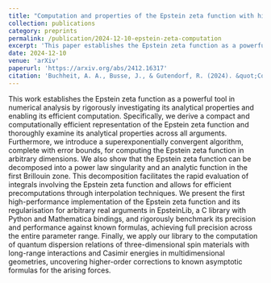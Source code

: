 ```yaml
---
title: "Computation and properties of the Epstein zeta function with high-performance implementation in EpsteinLib"
collection: publications
category: preprints
permalink: /publication/2024-12-10-epstein-zeta-computation
excerpt: 'This paper establishes the Epstein zeta function as a powerful tool in numerical analysis by rigorously investigating its analytical properties and enabling its efficient computation.'
date: 2024-12-10
venue: 'arXiv'
paperurl: 'https://arxiv.org/abs/2412.16317'
citation: 'Buchheit, A. A., Busse, J., & Gutendorf, R. (2024). &quot;Computation and properties of the Epstein zeta function with high-performance implementation in EpsteinLib.&quot; <i>arXiv preprint arXiv:2412.16317</i>.'
---
```

This work establishes the Epstein zeta function as a powerful tool in numerical analysis by rigorously investigating its analytical properties and enabling its efficient computation. Specifically, we derive a compact and computationally efficient representation of the Epstein zeta function and thoroughly examine its analytical properties across all arguments. Furthermore, we introduce a superexponentially convergent algorithm, complete with error bounds, for computing the Epstein zeta function in arbitrary dimensions. We also show that the Epstein zeta function can be decomposed into a power law singularity and an analytic function in the first Brillouin zone. This decomposition facilitates the rapid evaluation of integrals involving the Epstein zeta function and allows for efficient precomputations through interpolation techniques. We present the first high-performance implementation of the Epstein zeta function and its regularisation for arbitrary real arguments in EpsteinLib, a C library with Python and Mathematica bindings, and rigorously benchmark its precision and performance against known formulas, achieving full precision across the entire parameter range. Finally, we apply our library to the computation of quantum dispersion relations of three-dimensional spin materials with long-range interactions and Casimir energies in multidimensional geometries, uncovering higher-order corrections to known asymptotic formulas for the arising forces.
